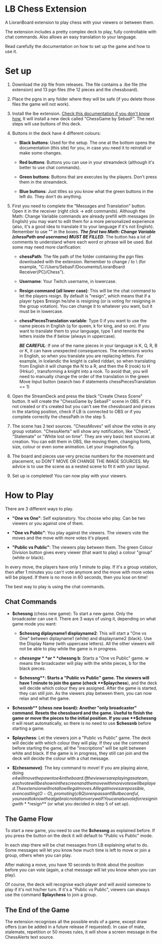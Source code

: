 # LB Chess Extension
A LioranBoard extension to play chess with your viewers or between them.

The extension includes a pretty complex deck to play, fully controllable with chat commands. Also allows an easy translation to your language.

Read carefully the documentation on how to set up the game and how to use it.

# Set up
1. Download the zip file from releases. The file contains a .lbe file (the extension) and 13 pgn files (the 12 pieces and the chessboard).

2. Place the pgns in any folder where they will be safe (if you delete those files the game will not work).

3. Install the lbe extension. [Check this documentation if you don't know how.](https://christinna9031.github.io/LBDocumentation/setup.html#extensions) It will install a new deck called "ChessGame by SebasF". The next steps will use buttons of this deck.

4. Buttons in the deck have 4 different colours:

    * **Black buttons**: Used for the setup. The one at the bottom opens the documentation (this site) for you, in case you need it to reinstall or make some changes.

    * **Red buttons**: Buttons you can use in your streamdeck (although it's better to use chat commands).

    * **Green buttons**: Buttons that are executes by the players. Don't press them in the streamdeck.

    * **Blue buttons**: Just titles so you know what the green buttons in the left do. They don't do anything.

5. First you need to complete the "Messages and Translation" button. Open it in the receiver (right click -> edit commands). Although the Math: Change Variable commands are already prefill with messages (in English) you may want to edit them for a more personalized experience (also, it's a good idea to translate it to your language if it's not English). Remember to use "" in the boxes. __*The first two Math: Change Variable (chessPath and username) MUST BE FILLED*__. The button has a lot of comments to understand where each word or phrase will be used. But some may need more clarification:

    * **chessPath**: The file path of the folder cointaining the pgn files downloaded with the extension. Remember to change / to \ (for example, "C:/Users/SebasF/Documents/LioranBoard Receiver(PC)/Chess").

    * **Username**: Your Twitch username, in lowercase.

    * **Resign command (all lower case)**: This will be the chat command to let the players resign. By default is "resign", which means that if a player types $resign he/she is resigning (or is voting for resigning in the group votation). You can change it to whatever you want, but it must be in lowercase.

    * **chessPiecesTranslation variable**: Type 0 if you want to use the name pieces in English (q for queen, k for king, and so on). If you want to translate them to your language, type 1 and rewrite the letters inside the if below (always in uppercase).

        ***BE CAREFUL***: If one of the name pieces in your language is K, Q, R, B or K, it can have unexpected consequences. The extensions works in English, so when you translate you are replacing letters. For example, in Icelandic the knight is called riddari, so when translating from English it will change the N to a R, and then the R (rook) to H (Hrkur) , transforming a knight into a rook. To avoid that, you will need to manually change the order of the translation in the green Move Input button (search two if statements chessPiecesTranslation == 1)

6. Open the StreamDeck and press the black "Create Chess Scene" button. It will create the "ChessGame by SebasF" scene in OBS. If it's not created or it's created but you can't see the chessboard and pieces in the starting position, check if LB is connected to OBS or if you complete correctly the chessPath in the step 5.

7. The scene has 2 text sources. "ChessMoves" will show the votes in any group votation. "ChessAlerts" will show any notification, like "Check", "Stalemate" or "White lost on time". They are very basic text sources at creation. You can edit them in OBS, like moving them, changing fonts, size, colour or even some animation. Let your imagination fly.

8. The board and pieces use very precise numbers for the movement and placement, so DON'T MOVE OR CHANGE THE IMAGE SOURCES. My advice is to use the scene as a nested scene to fit it with your layout.

9. Set up is completed! You can now play with your viewers.

# How to Play

There are 3 different ways to play.

* **"One vs One"**: Self explanatory. You choose who play. Can be two viewers or you against one of them.

* **"One vs Public"**: You play against the viewers. The viewers vote the moves and the move with more votes it's played.

* **"Public vs Public"**: The viewers play between them. The green  Colour Division button gives every viewer (that want to play) a colour "group" (white or black).

In every move, the players have only 1 minute to play. If it's a group votation, then after 1 minutes you can't vote anymore and the move with more votes will be played. If there is no move in 60 seconds, then you lose on time!

The best way to play is using the chat commands.

## Chat Commands

* **$chessng** (chess new game): To start a new game. Only the broadcaster can use it. There are 3 ways of using it, depending on what game mode you want:

    * **$chessng diplayname1 displayname2**: This will start a "One vs One" between diplayname1 (white) and displayname2 (black). Use the Display Name (with uppercase letters). All the other viewers will not be able to play while the game is in progress.

    * **$chessng w** or **$chessng b**: Starts a "One vs Public" game. w means the broadcaster will play with the white pieces, b for the black pieces.

    * **$chessng**: Starts a "Public vs Public" game. The viewers will have 1 minute to join the game (check **$playchess**), and the deck will decide which colour they are assigned. After the game is started, they can still join. As the viewers play between them, you can now relax and what the game.

* **$chessnb** (chess new board): Another "only broadcaster" command. Resets the chessbaord and the game. Useful to finish the game or move the pieces to the initial position. If you use **$chessng** it will reset automatically, so there is no need to use **$chessnb** before starting a game.

* **$playchess**: Let the viewers join a "Public vs Public" game. The deck will decide with which colour they will play. If they use the command before starting the game, all the "inscriptions" will be split between white and black. If the game is in progress, they still can join and the deck will decide the colour with a chat message.

* **$[chessmove]**: The key command to move! If you are playing alone, doing $e4 will move the pawn to e4 in the board. If the viewers are playing as a team, each vote will be shown in the screen and the move with more votes will be played. The extension will not allow illegal moves. All legal moves are possible, even castling (O-O), promoting (c8Q) or en passant! But be careful, you need to know the algebraic notation very well! You can also vote for resigning with **$resign** (or what you decided in step 5 of set up).

## The Game Flow

To start a new game, you need to use the **$chessng** as explained before. If you press the button on the deck it will default to "Public vs Public" mode.

In each step there will be chat messages from LB explaining what to do. Some messages will let you know how much time is left to move or join a group, others when you can play.

After making a move, you have 10 seconds to think about the position before you can vote (again, a chat message will let you know when you can play).

Of course, the deck will recognise each player and will avoid someone to play if it's not his/her turn. If it's a "Public vs Public", viewers can always use the command **$playchess** to join a group.

## The End of the Game

The extension recognises all the possible ends of a game, except draw offers (can be added in a future release if requested). In case of mate, stalemate, repetition or 50 moves rules, it will show a screen message in the ChessAlerts text source.